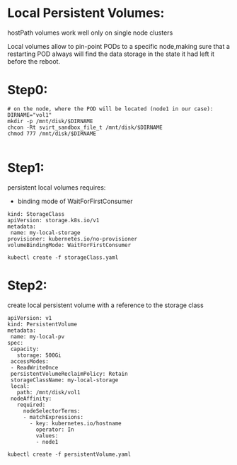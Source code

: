 # Local Persistent Volumes:
 hostPath volumes work well only on single node clusters
 
 
 Local volumes allow to pin-point PODs to a specific node,making sure that a restarting POD always will find the data storage in the state it had left it before the reboot.
 
 # Step0:
 ```
# on the node, where the POD will be located (node1 in our case):
DIRNAME="vol1"
mkdir -p /mnt/disk/$DIRNAME 
chcon -Rt svirt_sandbox_file_t /mnt/disk/$DIRNAME
chmod 777 /mnt/disk/$DIRNAME


```
 
 
 # Step1:
 persistent local volumes requires:
  - binding mode of WaitForFirstConsumer
 
 ```
kind: StorageClass
apiVersion: storage.k8s.io/v1
metadata:
  name: my-local-storage
provisioner: kubernetes.io/no-provisioner
volumeBindingMode: WaitForFirstConsumer
```

`kubectl create -f storageClass.yaml`

 # Step2:
 
 create local persistent volume with a reference to the storage class 
 ```
 apiVersion: v1
kind: PersistentVolume
metadata:
  name: my-local-pv
spec:
  capacity:
    storage: 500Gi
  accessModes:
  - ReadWriteOnce
  persistentVolumeReclaimPolicy: Retain
  storageClassName: my-local-storage
  local:
    path: /mnt/disk/vol1
  nodeAffinity:
    required:
      nodeSelectorTerms:
      - matchExpressions:
        - key: kubernetes.io/hostname
          operator: In
          values:
          - node1
 ```
        
 `kubectl create -f persistentVolume.yaml`
